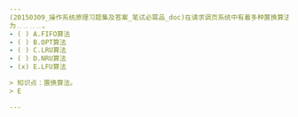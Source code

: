 ```yaml
---
(20150309_操作系统原理习题集及答案_笔试必需品_doc)在请求调页系统中有着多种置换算法：选择自某时刻开始以来，访问次数最少的页面予以淘汰的算法称
为﹎﹎﹎﹎。
- ( ) A.FIFO算法 
- ( ) B.OPT算法 
- ( ) C.LRU算法 
- ( ) D.NRU算法 
- (x) E.LFU算法

> 知识点：置换算法。
> E

---
```

